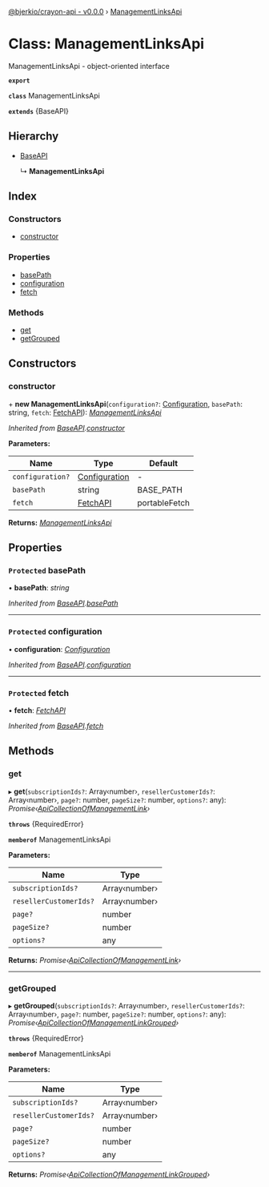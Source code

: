 [@bjerkio/crayon-api - v0.0.0](../README.md) › [ManagementLinksApi](managementlinksapi.md)

# Class: ManagementLinksApi

ManagementLinksApi - object-oriented interface

**`export`** 

**`class`** ManagementLinksApi

**`extends`** {BaseAPI}

## Hierarchy

* [BaseAPI](baseapi.md)

  ↳ **ManagementLinksApi**

## Index

### Constructors

* [constructor](managementlinksapi.md#constructor)

### Properties

* [basePath](managementlinksapi.md#protected-basepath)
* [configuration](managementlinksapi.md#protected-configuration)
* [fetch](managementlinksapi.md#protected-fetch)

### Methods

* [get](managementlinksapi.md#get)
* [getGrouped](managementlinksapi.md#getgrouped)

## Constructors

###  constructor

\+ **new ManagementLinksApi**(`configuration?`: [Configuration](configuration.md), `basePath`: string, `fetch`: [FetchAPI](../interfaces/fetchapi.md)): *[ManagementLinksApi](managementlinksapi.md)*

*Inherited from [BaseAPI](baseapi.md).[constructor](baseapi.md#constructor)*

**Parameters:**

Name | Type | Default |
------ | ------ | ------ |
`configuration?` | [Configuration](configuration.md) | - |
`basePath` | string |  BASE_PATH |
`fetch` | [FetchAPI](../interfaces/fetchapi.md) |  portableFetch |

**Returns:** *[ManagementLinksApi](managementlinksapi.md)*

## Properties

### `Protected` basePath

• **basePath**: *string*

*Inherited from [BaseAPI](baseapi.md).[basePath](baseapi.md#protected-basepath)*

___

### `Protected` configuration

• **configuration**: *[Configuration](configuration.md)*

*Inherited from [BaseAPI](baseapi.md).[configuration](baseapi.md#protected-configuration)*

___

### `Protected` fetch

• **fetch**: *[FetchAPI](../interfaces/fetchapi.md)*

*Inherited from [BaseAPI](baseapi.md).[fetch](baseapi.md#protected-fetch)*

## Methods

###  get

▸ **get**(`subscriptionIds?`: Array‹number›, `resellerCustomerIds?`: Array‹number›, `page?`: number, `pageSize?`: number, `options?`: any): *Promise‹[ApiCollectionOfManagementLink](../interfaces/apicollectionofmanagementlink.md)›*

**`throws`** {RequiredError}

**`memberof`** ManagementLinksApi

**Parameters:**

Name | Type |
------ | ------ |
`subscriptionIds?` | Array‹number› |
`resellerCustomerIds?` | Array‹number› |
`page?` | number |
`pageSize?` | number |
`options?` | any |

**Returns:** *Promise‹[ApiCollectionOfManagementLink](../interfaces/apicollectionofmanagementlink.md)›*

___

###  getGrouped

▸ **getGrouped**(`subscriptionIds?`: Array‹number›, `resellerCustomerIds?`: Array‹number›, `page?`: number, `pageSize?`: number, `options?`: any): *Promise‹[ApiCollectionOfManagementLinkGrouped](../interfaces/apicollectionofmanagementlinkgrouped.md)›*

**`throws`** {RequiredError}

**`memberof`** ManagementLinksApi

**Parameters:**

Name | Type |
------ | ------ |
`subscriptionIds?` | Array‹number› |
`resellerCustomerIds?` | Array‹number› |
`page?` | number |
`pageSize?` | number |
`options?` | any |

**Returns:** *Promise‹[ApiCollectionOfManagementLinkGrouped](../interfaces/apicollectionofmanagementlinkgrouped.md)›*
